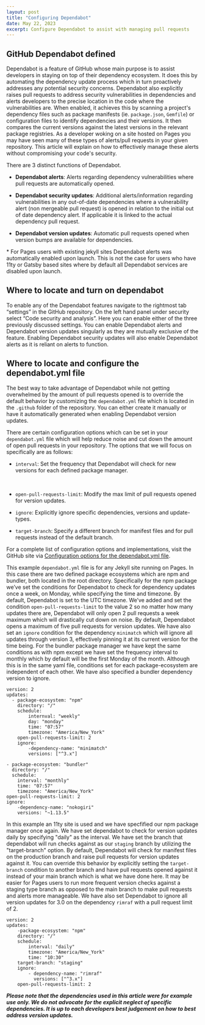 ```yaml
---
layout: post
title: "Configuring Dependabot"
date: May 22, 2023
excerpt: Configure Dependabot to assist with managing pull requests
---
```


## GitHub Dependabot defined

Dependabot is a feature of GitHub whose main purpose is to assist developers in staying on top of their dependency ecosystem. It does this by automating the dependency update process which in turn proactively addresses any potential security concerns. Dependabot also explicitly raises pull requests to address security vulnerabilities in dependencies and alerts developers to the precise location in the code where the vulnerabilities are. When enabled, it achieves this by scanning a project's dependency files such as package manifests (ie. `package.json`, `Gemfile`) or configuration files to identify dependencies and their versions. It then compares the current versions against the latest versions in the relevant package registries. As a developer woking on a site hosted on Pages you may have seen many of these types of alerts/pull requests in your given repository. This article will explain on how to effectively manage these alerts without compromising your code's security. 

There are 3 distinct functions of Dependabot.  

* __Dependabot alerts__: Alerts regarding dependency vulnerabilities where pull requests are automatically opened.

* __Dependabot security updates__: Additional alerts/information regarding vulnerabilities in any out-of-date dependencies where a vulnerability alert (non mergeable pull request) is opened in relation to the initial out of date dependency alert. If applicable it is linked to the actual dependency pull request.  

* __Dependabot version updates__: Automatic pull requests opened when version bumps are available for dependencies.   

\* For Pages users with existing jekyll sites Dependabot alerts was automatically enabled upon launch. This is not the case for users who have 11ty or Gatsby based sites where by default all Dependabot services are disabled upon launch.

## Where to locate and turn on dependabot  

To enable any of the Dependabot features navigate to the rightmost tab “settings” in the GitHub repository. On the left hand panel under security select “Code security and analysis”. Here you can enable either of the three previously discussed settings. You can enable Dependabot alerts and Dependabot version updates singularly as they are mutually exclusive of the feature. Enabling Dependabot security updates will also enable Dependabot alerts as it is reliant on alerts to function. 

## Where to locate and configure the dependabot.yml file

The best way to take advantage of Dependabot while not getting overwhelmed by the amount of pull requests opened is to override the default behavior by customizing the `dependabot.yml` file which is located in the `.github` folder of the repository. You can either create it manually or have it automatically generated when enabling Dependabot version updates.

There are certain configuration options which can be set in your `dependabot.yml` file which will help reduce noise and cut down the amount of open pull requests in your repository. The options that we will focus on specifically are as follows:

<p>
  
 * `interval`: Set the frequency that Dependabot will check for new versions for each defined package manager.
  <br>
  
* `open-pull-requests-limit`: Modify the max limit of pull requests opened for version updates.
  <br>
  
* `ignore`: Explicitly ignore specific dependencies, versions and update-types.
  <br>
  
* `target-branch`: Specify a different branch for manifest files and for pull requests instead of the default branch.
</p>

For a complete list of configuration options and implementations, visit the GitHub site via [Configuration options for the dependabot.yml file](https://docs.github.com/en/code-security/dependabot/dependabot-version-updates/configuration-options-for-the-dependabot.yml-file#about-the-dependabotyml-file).

This example `dependabot.yml` file is for any Jekyll site running on Pages. In this case there are two defined package ecosystems which are npm and bundler, both located in the root directory. Specifically for the npm package we’ve set the conditions for Dependabot to check for dependency updates once a week, on Monday, while specifying the time and timezone. By default, Dependabot is set to the UTC timezone. We’ve added and set the condition `open-pull-requests-limit` to the value 2 so no matter how many updates there are, Dependabot will only open 2 pull requests a week maximum which will drastically cut down on noise. By default, Dependabot opens a maximum of five pull requests for version updates. We have also set an `ignore` condition for the dependency `minimatch` which will ignore all updates through version 3, effectively pinning it at its current version for the time being. For the bundler package manager we have kept the same conditions as with npm except we have set the frequency interval to monthly which by default will be the first Monday of the month. Although this is in the same yaml file, conditions set for each package-ecosystem are independent of each other. We have also specified a bundler dependency version to ignore.

```
version: 2
updates:
  - package-ecosystem: "npm"
    directory: "/"
    schedule:
        internval: "weekly"
        day: "monday"
        time: "07:57"
        timezone: "America/New_York"
    open-pull-requests-limit: 2
    ignore:
        -dependency-name: "minimatch"
        versions: ["^3.x"]

- package-ecosystem: "bundler"
  directory: "/"
  schedule:
    interval: "monthly"
    time: "07:57"
    timezone: "America/New_York"
open-pull-requests-limit: 2
ignore:
    -dependency-name: "nokogiri"
    versions: "~1.13.5"       
```
        
In this example an 11ty site is used and we have specfified our npm package manager once again. We have set dependabot to check for version updates daily by specifying "daily" as the interval. We have set the branch that dependabot will run checks against as our `staging` branch by utilizing the "target-branch" option. By default, Dependabot will check for manifest files on the production  branch and raise pull requests for version updates against it. You can override this behavior by explicitly setting the `target-branch` condition to another branch and have pull requests opened against it instead of your main branch which is what we have done here. It may be easier for Pages users to run more frequent version checks against a staging type branch as opposed to the main branch to make pull requests and alerts more manageable. We have also set Dependabot to ignore all version updates for 3.0 on the dependency `rimraf` with a pull request limit of 2.

```
version: 2
updates:
    -package-ecosystem: "npm"
    directory: "/"
    schedule:
        interval: "daily"
        timezone: "America/New_York"
        time: "10:30"
    target-branch: "staging"
    ignore:
        - dependency-name: "rimraf"
          versions: ["^3.x"]
    open-pull-requests-limit: 2
```
***Please note that the dependencies used in this article were for example use only. We do not advocate for the explicit neglect of specific dependencies. It is up to each developers best judgement on how to best address version updates.***

